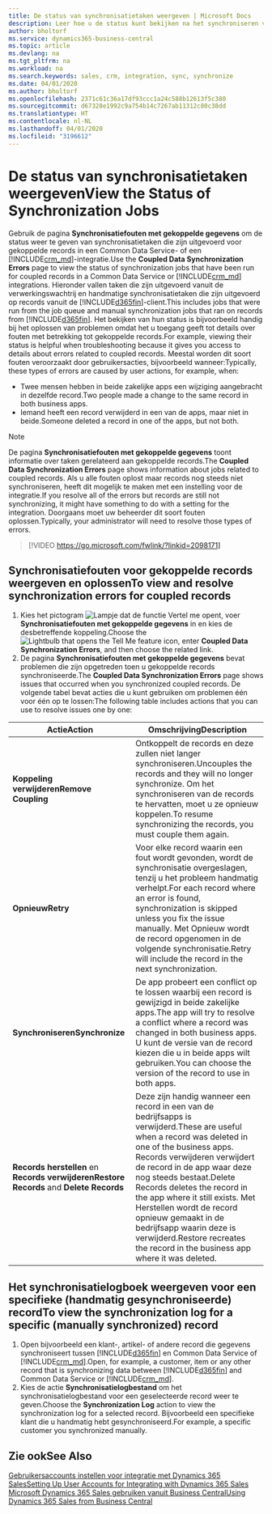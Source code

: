 ```yaml
---
title: De status van synchronisatietaken weergeven | Microsoft Docs
description: Leer hoe u de status kunt bekijken na het synchroniseren van gekoppelde records.
author: bholtorf
ms.service: dynamics365-business-central
ms.topic: article
ms.devlang: na
ms.tgt_pltfrm: na
ms.workload: na
ms.search.keywords: sales, crm, integration, sync, synchronize
ms.date: 04/01/2020
ms.author: bholtorf
ms.openlocfilehash: 2371c61c36a17df93ccc1a24c588b12613f5c380
ms.sourcegitcommit: d67328e1992c9a754b14c7267ab11312c80c38dd
ms.translationtype: HT
ms.contentlocale: nl-NL
ms.lasthandoff: 04/01/2020
ms.locfileid: "3196612"
---
```

# <a name="view-the-status-of-synchronization-jobs"></a><span data-ttu-id="03dd4-103">De status van synchronisatietaken weergeven</span><span class="sxs-lookup"><span data-stu-id="03dd4-103">View the Status of Synchronization Jobs</span></span>
<span data-ttu-id="03dd4-104">Gebruik de pagina **Synchronisatiefouten met gekoppelde gegevens** om de status weer te geven van synchronisatietaken die zijn uitgevoerd voor gekoppelde records in een Common Data Service- of een [!INCLUDE[crm_md](includes/crm_md.md)]-integratie.</span><span class="sxs-lookup"><span data-stu-id="03dd4-104">Use the **Coupled Data Synchronization Errors** page to view the status of synchronization jobs that have been run for coupled records in a Common Data Service or [!INCLUDE[crm_md](includes/crm_md.md)] integrations.</span></span> <span data-ttu-id="03dd4-105">Hieronder vallen taken die zijn uitgevoerd vanuit de verwerkingswachtrij en handmatige synchronisatietaken die zijn uitgevoerd op records vanuit de [!INCLUDE[d365fin](includes/d365fin_md.md)]-client.</span><span class="sxs-lookup"><span data-stu-id="03dd4-105">This includes jobs that were run from the job queue and manual synchronization jobs that ran on records from [!INCLUDE[d365fin](includes/d365fin_md.md)].</span></span> <span data-ttu-id="03dd4-106">Het bekijken van hun status is bijvoorbeeld handig bij het oplossen van problemen omdat het u toegang geeft tot details over fouten met betrekking tot gekoppelde records.</span><span class="sxs-lookup"><span data-stu-id="03dd4-106">For example, viewing their status is helpful when troubleshooting because it gives you access to details about errors related to coupled records.</span></span> <span data-ttu-id="03dd4-107">Meestal worden dit soort fouten veroorzaakt door gebruikersacties, bijvoorbeeld wanneer:</span><span class="sxs-lookup"><span data-stu-id="03dd4-107">Typically, these types of errors are caused by user actions, for example, when:</span></span>  

* <span data-ttu-id="03dd4-108">Twee mensen hebben in beide zakelijke apps een wijziging aangebracht in dezelfde record.</span><span class="sxs-lookup"><span data-stu-id="03dd4-108">Two people made a change to the same record in both business apps.</span></span>
* <span data-ttu-id="03dd4-109">Iemand heeft een record verwijderd in een van de apps, maar niet in beide.</span><span class="sxs-lookup"><span data-stu-id="03dd4-109">Someone deleted a record in one of the apps, but not both.</span></span>

> [!Note]
> <span data-ttu-id="03dd4-110">De pagina **Synchronisatiefouten met gekoppelde gegevens** toont informatie over taken gerelateerd aan gekoppelde records.</span><span class="sxs-lookup"><span data-stu-id="03dd4-110">The **Coupled Data Synchronization Errors** page shows information about jobs related to coupled records.</span></span> <span data-ttu-id="03dd4-111">Als u alle fouten oplost maar records nog steeds niet synchroniseren, heeft dit mogelijk te maken met een instelling voor de integratie.</span><span class="sxs-lookup"><span data-stu-id="03dd4-111">If you resolve all of the errors but records are still not synchronizing, it might have something to do with a setting for the integration.</span></span> <span data-ttu-id="03dd4-112">Doorgaans moet uw beheerder dit soort fouten oplossen.</span><span class="sxs-lookup"><span data-stu-id="03dd4-112">Typically, your administrator will need to resolve those types of errors.</span></span>   

> [!VIDEO https://go.microsoft.com/fwlink/?linkid=2098171]

## <a name="to-view-and-resolve-synchronization-errors-for-coupled-records"></a><span data-ttu-id="03dd4-113">Synchronisatiefouten voor gekoppelde records weergeven en oplossen</span><span class="sxs-lookup"><span data-stu-id="03dd4-113">To view and resolve synchronization errors for coupled records</span></span>
1. <span data-ttu-id="03dd4-114">Kies het pictogram ![Lampje dat de functie Vertel me opent](media/ui-search/search_small.png "Vertel me wat u wilt doen"), voer **Synchronisatiefouten met gekoppelde gegevens** in en kies de desbetreffende koppeling.</span><span class="sxs-lookup"><span data-stu-id="03dd4-114">Choose the ![Lightbulb that opens the Tell Me feature](media/ui-search/search_small.png "Tell me what you want to do") icon, enter **Coupled Data Synchronization Errors**, and then choose the related link.</span></span>
2. <span data-ttu-id="03dd4-115">De pagina **Synchronisatiefouten met gekoppelde gegevens** bevat problemen die zijn opgetreden toen u gekoppelde records synchroniseerde.</span><span class="sxs-lookup"><span data-stu-id="03dd4-115">The **Coupled Data Synchronization Errors** page shows issues that occurred when you synchronized coupled records.</span></span> <span data-ttu-id="03dd4-116">De volgende tabel bevat acties die u kunt gebruiken om problemen één voor één op te lossen:</span><span class="sxs-lookup"><span data-stu-id="03dd4-116">The following table includes actions that you can use to resolve issues one by one:</span></span>

|<span data-ttu-id="03dd4-117">Actie</span><span class="sxs-lookup"><span data-stu-id="03dd4-117">Action</span></span>|<span data-ttu-id="03dd4-118">Omschrijving</span><span class="sxs-lookup"><span data-stu-id="03dd4-118">Description</span></span>|
|----|----|
|<span data-ttu-id="03dd4-119">**Koppeling verwijderen**</span><span class="sxs-lookup"><span data-stu-id="03dd4-119">**Remove Coupling**</span></span>|<span data-ttu-id="03dd4-120">Ontkoppelt de records en deze zullen niet langer synchroniseren.</span><span class="sxs-lookup"><span data-stu-id="03dd4-120">Uncouples the records and they will no longer synchronize.</span></span> <span data-ttu-id="03dd4-121">Om het synchroniseren van de records te hervatten, moet u ze opnieuw koppelen.</span><span class="sxs-lookup"><span data-stu-id="03dd4-121">To resume synchronizing the records, you must couple them again.</span></span>|
|<span data-ttu-id="03dd4-122">**Opnieuw**</span><span class="sxs-lookup"><span data-stu-id="03dd4-122">**Retry**</span></span>|<span data-ttu-id="03dd4-123">Voor elke record waarin een fout wordt gevonden, wordt de synchronisatie overgeslagen, tenzij u het probleem handmatig verhelpt.</span><span class="sxs-lookup"><span data-stu-id="03dd4-123">For each record where an error is found, synchronization is skipped unless you fix the issue manually.</span></span> <span data-ttu-id="03dd4-124">Met Opnieuw wordt de record opgenomen in de volgende synchronisatie.</span><span class="sxs-lookup"><span data-stu-id="03dd4-124">Retry will include the record in the next synchronization.</span></span>|
|<span data-ttu-id="03dd4-125">**Synchroniseren**</span><span class="sxs-lookup"><span data-stu-id="03dd4-125">**Synchronize**</span></span>|<span data-ttu-id="03dd4-126">De app probeert een conflict op te lossen waarbij een record is gewijzigd in beide zakelijke apps.</span><span class="sxs-lookup"><span data-stu-id="03dd4-126">The app will try to resolve a conflict where a record was changed in both business apps.</span></span> <span data-ttu-id="03dd4-127">U kunt de versie van de record kiezen die u in beide apps wilt gebruiken.</span><span class="sxs-lookup"><span data-stu-id="03dd4-127">You can choose the version of the record to use in both apps.</span></span>|
|<span data-ttu-id="03dd4-128">**Records herstellen** en **Records verwijderen**</span><span class="sxs-lookup"><span data-stu-id="03dd4-128">**Restore Records** and **Delete Records**</span></span>|<span data-ttu-id="03dd4-129">Deze zijn handig wanneer een record in een van de bedrijfsapps is verwijderd.</span><span class="sxs-lookup"><span data-stu-id="03dd4-129">These are useful when a record was deleted in one of the business apps.</span></span> <span data-ttu-id="03dd4-130">Records verwijderen verwijdert de record in de app waar deze nog steeds bestaat.</span><span class="sxs-lookup"><span data-stu-id="03dd4-130">Delete Records deletes the record in the app where it still exists.</span></span> <span data-ttu-id="03dd4-131">Met Herstellen wordt de record opnieuw gemaakt in de bedrijfsapp waarin deze is verwijderd.</span><span class="sxs-lookup"><span data-stu-id="03dd4-131">Restore recreates the record in the business app where it was deleted.</span></span>|

## <a name="to-view-the-synchronization-log-for-a-specific-manually-synchronized-record"></a><span data-ttu-id="03dd4-132">Het synchronisatielogboek weergeven voor een specifieke (handmatig gesynchroniseerde) record</span><span class="sxs-lookup"><span data-stu-id="03dd4-132">To view the synchronization log for a specific (manually synchronized) record</span></span>
1. <span data-ttu-id="03dd4-133">Open bijvoorbeeld een klant-, artikel- of andere record die gegevens synchroniseert tussen [!INCLUDE[d365fin](includes/d365fin_md.md)] en Common Data Service of [!INCLUDE[crm_md](includes/crm_md.md)].</span><span class="sxs-lookup"><span data-stu-id="03dd4-133">Open, for example, a customer, item or any other record that is synchronizing data between [!INCLUDE[d365fin](includes/d365fin_md.md)] and Common Data Service or [!INCLUDE[crm_md](includes/crm_md.md)].</span></span>
2. <span data-ttu-id="03dd4-134">Kies de actie **Synchronisatielogbestand** om het synchronisatielogbestand voor een geselecteerde record weer te geven.</span><span class="sxs-lookup"><span data-stu-id="03dd4-134">Choose the **Synchronization Log** action to view the synchronization log for a selected record.</span></span> <span data-ttu-id="03dd4-135">Bijvoorbeeld een specifieke klant die u handmatig hebt gesynchroniseerd.</span><span class="sxs-lookup"><span data-stu-id="03dd4-135">For example, a specific customer you synchronized manually.</span></span>

## <a name="see-also"></a><span data-ttu-id="03dd4-136">Zie ook</span><span class="sxs-lookup"><span data-stu-id="03dd4-136">See Also</span></span>  
[<span data-ttu-id="03dd4-137">Gebruikersaccounts instellen voor integratie met Dynamics 365 Sales</span><span class="sxs-lookup"><span data-stu-id="03dd4-137">Setting Up User Accounts for Integrating with Dynamics 365 Sales</span></span>](admin-setting-up-integration-with-dynamics-sales.md)  
[<span data-ttu-id="03dd4-138">Microsoft Dynamics 365 Sales gebruiken vanuit Business Central</span><span class="sxs-lookup"><span data-stu-id="03dd4-138">Using Dynamics 365 Sales from Business Central</span></span>](marketing-integrate-dynamicscrm.md)

